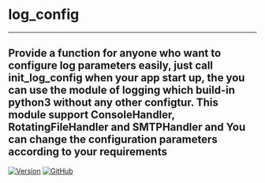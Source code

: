 # log_config
---
**Provide a function for anyone who want to configure log parameters easily, just call init_log_config when your app start up, the you can use the module of logging which build-in python3 without any other configtur. This module support ConsoleHandler, RotatingFileHandler and SMTPHandler and You can change the configuration parameters according to your requirements**
---

[![Version](https://img.shields.io/pypi/v/log_config.svg)](https://pypi.python.org/pypi/log_config)
[![GitHub](https://github.com/wcadaydayup/log_config.svg?branch=master)](https://github.com/wcadaydayup/log_config)

